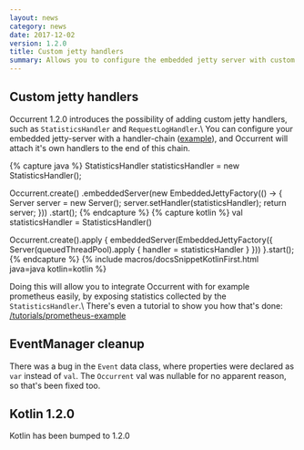 ```yaml
---
layout: news
category: news
date: 2017-12-02
version: 1.2.0
title: Custom jetty handlers
summary: Allows you to configure the embedded jetty server with custom handlers
---
```


## Custom jetty handlers
Occurrent 1.2.0 introduces the possibility of adding custom jetty handlers, such as `StatisticsHandler` and `RequestLogHandler`.\\
You can configure your embedded jetty-server with a handler-chain
([example](https://github.com/johanhaleby/occurrent/blob/master/src/test/java/io/occurrent/TestCustomJetty.java#L66-L82)),
and Occurrent will attach it's own handlers to the end of this chain.

{% capture java %}
StatisticsHandler statisticsHandler = new StatisticsHandler();

Occurrent.create()
    .embeddedServer(new EmbeddedJettyFactory(() -> {
        Server server = new Server();
        server.setHandler(statisticsHandler);
        return server;
    }))
    .start();
{% endcapture %}
{% capture kotlin %}
val statisticsHandler = StatisticsHandler()

Occurrent.create().apply {
    embeddedServer(EmbeddedJettyFactory({
        Server(queuedThreadPool).apply {
            handler = statisticsHandler
        }
    }))
}.start();
{% endcapture %}
{% include macros/docsSnippetKotlinFirst.html java=java kotlin=kotlin %}

Doing this will allow you to integrate Occurrent with for example prometheus easily,
by exposing statistics collected by the `StatisticsHandler`.\\
There's even a tutorial to show you how that's done: [/tutorials/prometheus-example](/tutorials/prometheus-example)

## EventManager cleanup
There was a bug in the `Event` data class, where properties were declared as `var` instead of `val`.
The `Occurrent` val was nullable for no apparent reason, so that's been fixed too.

## Kotlin 1.2.0
Kotlin has been bumped to 1.2.0
